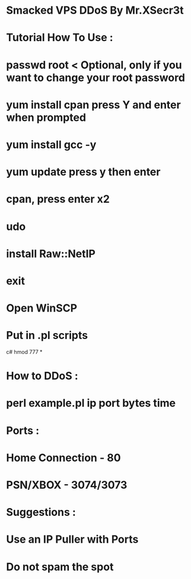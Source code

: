 # Smacked VPS DDoS By Mr.XSecr3t
# Tutorial How To Use :	
# passwd root < Optional, only if you want to change your root password
# yum install cpan press Y and enter when prompted
# yum install gcc -y
# yum update press y then enter
# cpan, press enter x2
# udo
# install Raw::NetIP
# exit
# Open WinSCP
# Put in .pl scripts
c# hmod 777 *

# How to DDoS :
# perl example.pl ip port bytes time

# Ports :

# Home Connection - 80 
# PSN/XBOX - 3074/3073

# Suggestions :

# Use an IP Puller with Ports
# Do not spam the spot